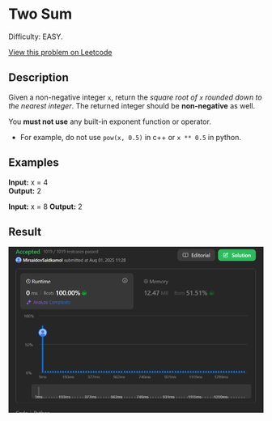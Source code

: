 # Two Sum

Difficulty: EASY.

[View this problem on Leetcode](https://leetcode.com/problems/sqrtx/)

## Description

Given a non-negative integer `x`, return the _square root of `x` rounded down to the nearest integer_. The returned integer should be **non-negative** as well.

You **must not use** any built-in exponent function or operator.

- For example, do not use `pow(x, 0.5)` in c++ or `x ** 0.5` in python.

## Examples

**Input:** x = 4  
**Output:** 2

**Input:** x = 8
**Output:** 2

## Result

![Result-on-Leetcode](result.png)
